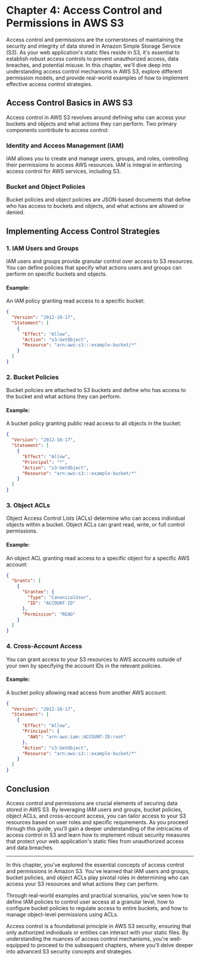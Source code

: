 # Chapter 4: Access Control and Permissions in AWS S3

Access control and permissions are the cornerstones of maintaining the security and integrity of data stored in Amazon Simple Storage Service (S3). As your web application's static files reside in S3, it's essential to establish robust access controls to prevent unauthorized access, data breaches, and potential misuse. In this chapter, we'll dive deep into understanding access control mechanisms in AWS S3, explore different permission models, and provide real-world examples of how to implement effective access control strategies.

## Access Control Basics in AWS S3

Access control in AWS S3 revolves around defining who can access your buckets and objects and what actions they can perform. Two primary components contribute to access control:

### Identity and Access Management (IAM)

IAM allows you to create and manage users, groups, and roles, controlling their permissions to access AWS resources. IAM is integral in enforcing access control for AWS services, including S3.

### Bucket and Object Policies

Bucket policies and object policies are JSON-based documents that define who has access to buckets and objects, and what actions are allowed or denied.

## Implementing Access Control Strategies

### 1. **IAM Users and Groups**

IAM users and groups provide granular control over access to S3 resources. You can define policies that specify what actions users and groups can perform on specific buckets and objects.

#### Example:

An IAM policy granting read access to a specific bucket:
```json
{
  "Version": "2012-10-17",
  "Statement": [
    {
      "Effect": "Allow",
      "Action": "s3:GetObject",
      "Resource": "arn:aws:s3:::example-bucket/*"
    }
  ]
}
```

### 2. **Bucket Policies**

Bucket policies are attached to S3 buckets and define who has access to the bucket and what actions they can perform.

#### Example:

A bucket policy granting public read access to all objects in the bucket:
```json
{
  "Version": "2012-10-17",
  "Statement": [
    {
      "Effect": "Allow",
      "Principal": "*",
      "Action": "s3:GetObject",
      "Resource": "arn:aws:s3:::example-bucket/*"
    }
  ]
}
```

### 3. **Object ACLs**

Object Access Control Lists (ACLs) determine who can access individual objects within a bucket. Object ACLs can grant read, write, or full control permissions.

#### Example:

An object ACL granting read access to a specific object for a specific AWS account:
```json
{
  "Grants": [
    {
      "Grantee": {
        "Type": "CanonicalUser",
        "ID": "ACCOUNT-ID"
      },
      "Permission": "READ"
    }
  ]
}
```

### 4. **Cross-Account Access**

You can grant access to your S3 resources to AWS accounts outside of your own by specifying the account IDs in the relevant policies.

#### Example:

A bucket policy allowing read access from another AWS account:
```json
{
  "Version": "2012-10-17",
  "Statement": [
    {
      "Effect": "Allow",
      "Principal": {
        "AWS": "arn:aws:iam::ACCOUNT-ID:root"
      },
      "Action": "s3:GetObject",
      "Resource": "arn:aws:s3:::example-bucket/*"
    }
  ]
}
```

## Conclusion

Access control and permissions are crucial elements of securing data stored in AWS S3. By leveraging IAM users and groups, bucket policies, object ACLs, and cross-account access, you can tailor access to your S3 resources based on user roles and specific requirements. As you proceed through this guide, you'll gain a deeper understanding of the intricacies of access control in S3 and learn how to implement robust security measures that protect your web application's static files from unauthorized access and data breaches.

---

In this chapter, you've explored the essential concepts of access control and permissions in Amazon S3. You've learned that IAM users and groups, bucket policies, and object ACLs play pivotal roles in determining who can access your S3 resources and what actions they can perform.

Through real-world examples and practical scenarios, you've seen how to define IAM policies to control user access at a granular level, how to configure bucket policies to regulate access to entire buckets, and how to manage object-level permissions using ACLs.

Access control is a foundational principle in AWS S3 security, ensuring that only authorized individuals or entities can interact with your static files. By understanding the nuances of access control mechanisms, you're well-equipped to proceed to the subsequent chapters, where you'll delve deeper into advanced S3 security concepts and strategies.